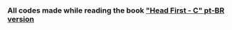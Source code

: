 ### All codes made while reading the book ["Head First - C" pt-BR version](https://www.google.com.br/search?q=Head+First+C)
